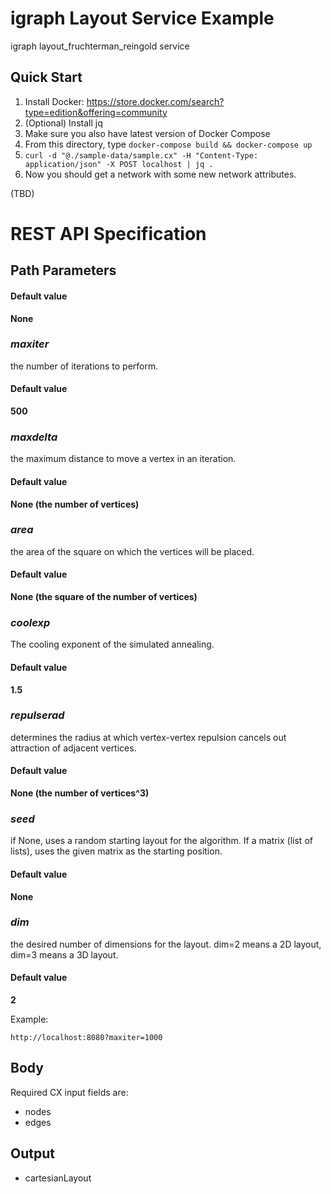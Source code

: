 # igraph Layout Service Example
igraph layout_fruchterman_reingold service

## Quick Start

1. Install Docker: https://store.docker.com/search?type=edition&offering=community
1. (Optional) Install jq
1. Make sure you also have latest version of Docker Compose
1. From this directory, type ```docker-compose build && docker-compose up```
1. ```curl -d "@./sample-data/sample.cx" -H "Content-Type: application/json" -X POST localhost | jq .```
1. Now you should get a network with some new network attributes.


(TBD)

# REST API Specification

## Path Parameters

<!--
### _weights_
edge weights to be used. Can be a sequence or iterable or even an edge attribute name.
-->

#### Default value
**None**


### _maxiter_
the number of iterations to perform.

#### Default value
**500**


### _maxdelta_
the maximum distance to move a vertex in an iteration.

#### Default value
**None (the number of vertices)**


### _area_
the area of the square on which the vertices will be placed. 
#### Default value
**None (the square of the number of vertices)**


### _coolexp_
The cooling exponent of the simulated annealing.

#### Default value
**1.5**


### _repulserad_
determines the radius at which vertex-vertex repulsion cancels out attraction of adjacent vertices.

#### Default value
**None (the number of vertices^3)**


### _seed_
if None, uses a random starting layout for the algorithm. If a matrix (list of lists), uses the given matrix as the starting position.

#### Default value
**None**


### _dim_
the desired number of dimensions for the layout. dim=2 means a 2D layout, dim=3 means a 3D layout.

#### Default value
**2**


Example:

```http://localhost:8080?maxiter=1000```

## Body
Required CX input fields are:

* nodes
* edges

## Output

* cartesianLayout

